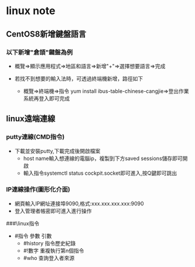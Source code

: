 # linux note
## CentOS8新增鍵盤語言
### 以下新增"倉頡"鍵盤為例

+ 概覽=>顯示應用程式=>地區和語言=>新增"+"=>選擇想要語言=>完成

+ 若找不到想要的輸入法時，可透過終端機新增，路徑如下
  + 概覽=>終端機=>指令 yum install ibus-table-chinese-cangjie=>登出作業系統再登入即可完成

## linux遠端連線
### putty連線(CMD指令)
+ 下載並安裝putty,下載完成後開啟檔案
  + host name輸入想連線的電腦ip，複製到下方saved sessions儲存即可開啟
  + 輸入指令systemctl status cockpit.socket即可進入,按Q鍵即可跳出
### IP連線操作(圖形化介面)
+ 網頁輸入IP網址連接埠9090,格式:xxx.xxx.xxx.xxx:9090
+ 登入管理者帳密即可進入進行操作 

###\linux指令
+ #指令 參數 引數
  + #history 指令歷史紀錄
  + #!數字 重複執行第n個指令
  + #who 查詢登入者來源
  
